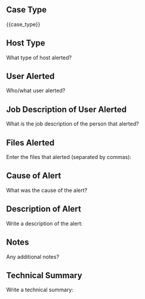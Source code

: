 ## Case Type
{{case_type}}

## Host Type
What type of host alerted?

## User Alerted
Who/what user alerted?

## Job Description of User Alerted
What is the job description of the person that alerted?

## Files Alerted
Enter the files that alerted (separated by commas):

## Cause of Alert
What was the cause of the alert?

## Description of Alert
Write a description of the alert:

## Notes
Any additional notes?

## Technical Summary
Write a technical summary:
